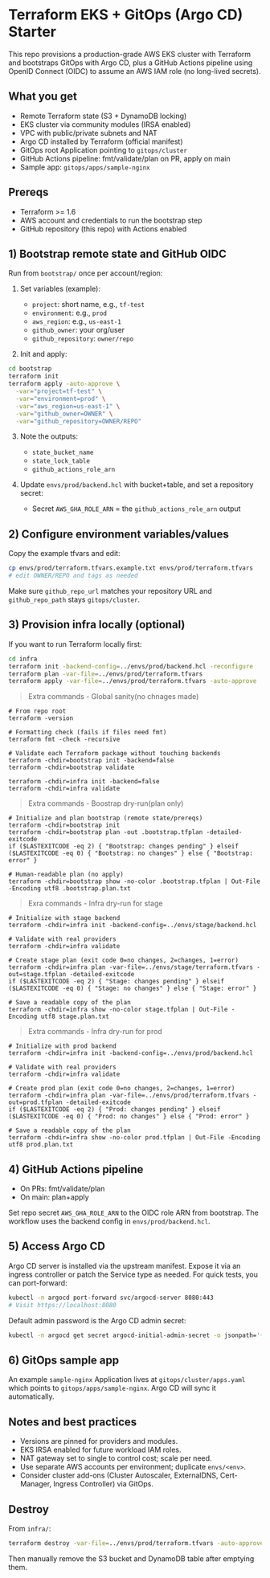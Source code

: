 # Terraform EKS + GitOps (Argo CD) Starter

This repo provisions a production-grade AWS EKS cluster with Terraform and bootstraps GitOps with Argo CD, plus a GitHub Actions pipeline using OpenID Connect (OIDC) to assume an AWS IAM role (no long-lived secrets).

## What you get
- Remote Terraform state (S3 + DynamoDB locking)
- EKS cluster via community modules (IRSA enabled)
- VPC with public/private subnets and NAT
- Argo CD installed by Terraform (official manifest)
- GitOps root Application pointing to `gitops/cluster`
- GitHub Actions pipeline: fmt/validate/plan on PR, apply on main
- Sample app: `gitops/apps/sample-nginx`

## Prereqs
- Terraform >= 1.6
- AWS account and credentials to run the bootstrap step
- GitHub repository (this repo) with Actions enabled

## 1) Bootstrap remote state and GitHub OIDC
Run from `bootstrap/` once per account/region:

1. Set variables (example):
   - `project`: short name, e.g., `tf-test`
   - `environment`: e.g., `prod`
   - `aws_region`: e.g., `us-east-1`
   - `github_owner`: your org/user
   - `github_repository`: `owner/repo`

2. Init and apply:

```bash
cd bootstrap
terraform init
terraform apply -auto-approve \
  -var="project=tf-test" \
  -var="environment=prod" \
  -var="aws_region=us-east-1" \
  -var="github_owner=OWNER" \
  -var="github_repository=OWNER/REPO"
```

3. Note the outputs:
   - `state_bucket_name`
   - `state_lock_table`
   - `github_actions_role_arn`

4. Update `envs/prod/backend.hcl` with bucket+table, and set a repository secret:
   - Secret `AWS_GHA_ROLE_ARN` = the `github_actions_role_arn` output

## 2) Configure environment variables/values
Copy the example tfvars and edit:

```bash
cp envs/prod/terraform.tfvars.example.txt envs/prod/terraform.tfvars
# edit OWNER/REPO and tags as needed
```

Make sure `github_repo_url` matches your repository URL and `github_repo_path` stays `gitops/cluster`.

## 3) Provision infra locally (optional)
If you want to run Terraform locally first:

```bash
cd infra
terraform init -backend-config=../envs/prod/backend.hcl -reconfigure
terraform plan -var-file=../envs/prod/terraform.tfvars
terraform apply -var-file=../envs/prod/terraform.tfvars -auto-approve
```
> Extra commands - Global sanity(no chnages made) <br>
```
# From repo root
terraform -version

# Formatting check (fails if files need fmt)
terraform fmt -check -recursive

# Validate each Terraform package without touching backends
terraform -chdir=bootstrap init -backend=false
terraform -chdir=bootstrap validate

terraform -chdir=infra init -backend=false
terraform -chdir=infra validate
```
> Extra commands - Boostrap dry-run(plan only) <br>
```
# Initialize and plan bootstrap (remote state/prereqs)
terraform -chdir=bootstrap init
terraform -chdir=bootstrap plan -out .bootstrap.tfplan -detailed-exitcode
if ($LASTEXITCODE -eq 2) { "Bootstrap: changes pending" } elseif ($LASTEXITCODE -eq 0) { "Bootstrap: no changes" } else { "Bootstrap: error" }

# Human-readable plan (no apply)
terraform -chdir=bootstrap show -no-color .bootstrap.tfplan | Out-File -Encoding utf8 .bootstrap.plan.txt
```
> Exra commands - Infra dry-run for stage <br>
```
# Initialize with stage backend
terraform -chdir=infra init -backend-config=../envs/stage/backend.hcl

# Validate with real providers
terraform -chdir=infra validate

# Create stage plan (exit code 0=no changes, 2=changes, 1=error)
terraform -chdir=infra plan -var-file=../envs/stage/terraform.tfvars -out=stage.tfplan -detailed-exitcode
if ($LASTEXITCODE -eq 2) { "Stage: changes pending" } elseif ($LASTEXITCODE -eq 0) { "Stage: no changes" } else { "Stage: error" }

# Save a readable copy of the plan
terraform -chdir=infra show -no-color stage.tfplan | Out-File -Encoding utf8 stage.plan.txt
```
> Extra commands - Infra dry-run for prod <br>
```
# Initialize with prod backend
terraform -chdir=infra init -backend-config=../envs/prod/backend.hcl

# Validate with real providers
terraform -chdir=infra validate

# Create prod plan (exit code 0=no changes, 2=changes, 1=error)
terraform -chdir=infra plan -var-file=../envs/prod/terraform.tfvars -out=prod.tfplan -detailed-exitcode
if ($LASTEXITCODE -eq 2) { "Prod: changes pending" } elseif ($LASTEXITCODE -eq 0) { "Prod: no changes" } else { "Prod: error" }

# Save a readable copy of the plan
terraform -chdir=infra show -no-color prod.tfplan | Out-File -Encoding utf8 prod.plan.txt
```

## 4) GitHub Actions pipeline
- On PRs: fmt/validate/plan
- On main: plan+apply

Set repo secret `AWS_GHA_ROLE_ARN` to the OIDC role ARN from bootstrap. The workflow uses the backend config in `envs/prod/backend.hcl`.

## 5) Access Argo CD
Argo CD server is installed via the upstream manifest. Expose it via an ingress controller or patch the Service type as needed. For quick tests, you can port-forward:

```bash
kubectl -n argocd port-forward svc/argocd-server 8080:443
# Visit https://localhost:8080
```

Default admin password is the Argo CD admin secret:

```bash
kubectl -n argocd get secret argocd-initial-admin-secret -o jsonpath='{.data.password}' | base64 -d; echo
```

## 6) GitOps sample app
An example `sample-nginx` Application lives at `gitops/cluster/apps.yaml` which points to `gitops/apps/sample-nginx`. Argo CD will sync it automatically.

## Notes and best practices
- Versions are pinned for providers and modules.
- EKS IRSA enabled for future workload IAM roles.
- NAT gateway set to single to control cost; scale per need.
- Use separate AWS accounts per environment; duplicate `envs/<env>`.
- Consider cluster add-ons (Cluster Autoscaler, ExternalDNS, Cert-Manager, Ingress Controller) via GitOps.

## Destroy
From `infra/`:

```bash
terraform destroy -var-file=../envs/prod/terraform.tfvars -auto-approve
```

Then manually remove the S3 bucket and DynamoDB table after emptying them.